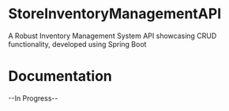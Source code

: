# StoreInventoryManagementAPI

A Robust Inventory Management System API showcasing CRUD functionality, developed using Spring Boot

# Documentation

--In Progress--
